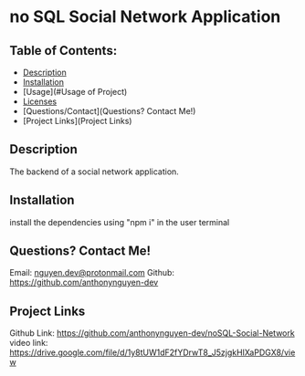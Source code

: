 # no SQL Social Network Application

## Table of Contents:

- [Description](#Description)
- [Installation](#Installation)
- [Usage](#Usage of Project)
- [Licenses]()
- [Questions/Contact](Questions? Contact Me!)
- [Project Links](Project Links)

## Description

The backend of a social network application.

## Installation

install the dependencies using "npm i" in the user terminal

## Questions? Contact Me!

Email: nguyen.dev@protonmail.com
Github: https://github.com/anthonynguyen-dev

## Project Links

Github Link: https://github.com/anthonynguyen-dev/noSQL-Social-Network
video link: https://drive.google.com/file/d/1y8tUW1dF2fYDrwT8_J5zjgkHIXaPDGX8/view
